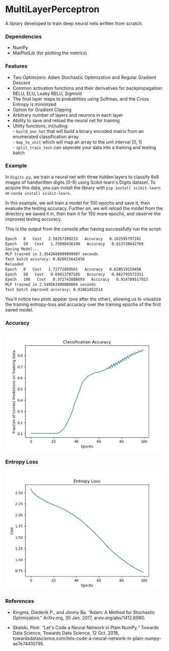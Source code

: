 # MultiLayerPerceptron
A library developed to train deep neural nets written from scratch.

### Dependencies

 - NumPy
 - MatPlotLib (for plotting the metrics)
 
 
### Features

 - Two Optimizers: Adam Stochastic Optimization and Regular Gradient Descent
 - Common activation functions and their derivatives for backpropagation: RELU, ELU, Leaky RELU, Sigmoid
 - The final layer maps to probablities using Softmax, and the Cross Entropy is minimized
 - Option for Gradient Clipping
 - Arbitrary number of layers and neurons in each layer
 - Ability to save and reload the neural net for training
 - Utility functions, including:<br> 
                                  - `build_one_hot` that will build a binary encoded matrix from an enumerated classification array<br>
                                  - `map_to_unit` which will map an array to the unit interval [0, 1]<br>
                                  - `split_train_test` can seperate your data into a training and testing batch<br>
                                  

### Example

In `Digits.py`, we train a neural net with three hidden layers to classify 8x8 images of handwritten digits (0-9) using Scikit-learn's Digits dataset. To acquire this data, you can install the library with `pip install scikit-learn` or `conda install scikit-learn`.<br>

In this example, we will train a model for 100 epochs and save it, then evaluate the testing accuracy. Further on, we will reload the model from the directory we saved it in, then train it for 150 more epochs, and observe the improved testing accuracy.<br>

This is the output from the console after having successfully run the script:

```
Epoch   0   Cost   2.58357209223   Accuracy   0.102595797281
Epoch   50   Cost   1.75090436199   Accuracy   0.613720642769
Saving Model...
MLP trained in 2.3542688999999997 seconds
Test batch accuracy: 0.826815642458
Reloaded
Epoch   0   Cost   1.72772859501   Accuracy   0.620519159456
Epoch   50   Cost   0.69413787185   Accuracy   0.862793572311
Epoch   100   Cost   0.372743086693   Accuracy   0.914709517923
MLP trained in 2.549563400000004 seconds
Test batch improved accuracy: 0.91061452514

```

You'll notice two plots appear (one after the other), allowing us to visualize the training entropy-loss and accuracy over the training epochs of the first saved model. <br>

### Accuracy
![alt text](https://github.com/D-Thatcher/MultiLayerPerceptron/blob/master/accuracy_final.png)

### Entropy Loss
![alt text](https://github.com/D-Thatcher/MultiLayerPerceptron/blob/master/entropy_final.png)

### References

* Kingma, Diederik P., and Jimmy Ba. “Adam: A Method for Stochastic Optimization.” ArXiv.org, 30 Jan. 2017, arxiv.org/abs/1412.6980.<br>

* Skalski, Piotr. “Let's Code a Neural Network in Plain NumPy.” Towards Data Science, Towards Data Science, 12 Oct. 2018, towardsdatascience.com/lets-code-a-neural-network-in-plain-numpy-ae7e74410795.

